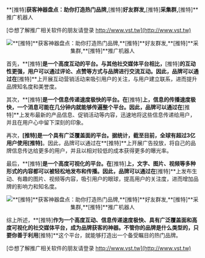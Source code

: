 **[推特]**获客神器盘点：助你打造热门品牌,**[推特]**好友群发,**[推特]**采集群,**[推特]**推广机器人

[😍想了解推广相关软件的朋友请登录 http://www.vst.tw](http://www.vst.tw)

 <center><img src="https://vst.tw/MP4/tuiguang/png/7.png" alt="**[推特]**获客神器盘点：助你打造热门品牌,**[推特]**好友群发,**[推特]**采集群,**[推特]**推广机器人"></center>

首先，**[推特]**是一个高度互动的平台。与其他社交媒体平台相比，**[推特]**的互动性更强，用户可以通过评论、点赞等方式与品牌进行交流互动。因此，品牌可以通过在**[推特]**上开展互动营销活动来吸引用户的关注，与用户建立联系，进而提升品牌知名度和美誉度。

其次，**[推特]**是一个信息传递速度极快的平台。在**[推特]**上，信息的传播速度极快，一个消息可能在几分钟内就能够传遍整个平台。因此，品牌可以通过在**[推特]**上发布最新的产品信息、促销活动等内容，迅速地将这些信息传递给用户，并且在用户心中留下深刻的印象。

再次，**[推特]**是一个具有广泛覆盖面的平台。据统计，截至目前，全球有超过3亿用户使用**[推特]**。因此，品牌可以通过在**[推特]**上开展广告投放，将自己的品牌信息传达给更多的用户，并且以相对较低的成本获得更多的曝光率。

最后，**[推特]**是一个高度可视化的平台。在**[推特]**上，文字、图片、视频等多种形式的内容都可以被轻松地发布和传播。因此，品牌可以通过在**[推特]**上发布生动、有趣的图片、视频等内容，吸引用户的眼球，提高用户的关注度，进而增加品牌的影响力和知名度。

 <center><img src="https://vst.tw/MP4/tuiguang/png/1.png" alt="**[推特]**获客神器盘点：助你打造热门品牌,**[推特]**好友群发,**[推特]**采集群,**[推特]**推广机器人"></center>

综上所述，**[推特]**作为一个高度互动、信息传递速度极快、具有广泛覆盖面和高度可视化的社交媒体平台，成为品牌获客的神器。不管你的品牌是什么类型的，只要你善于利用**[推特]**这个平台，就能够打造出一个备受瞩目的热门品牌。

[😍想了解推广相关软件的朋友请登录 http://www.vst.tw](http://www.vst.tw)




